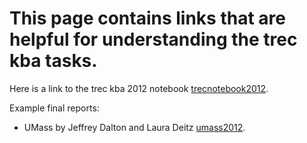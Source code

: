 # This page contains links that are helpful for understanding the trec kba tasks.


Here is a link to the trec kba 2012 notebook [trecnotebook2012].

Example final reports: 

+ UMass by Jeffrey Dalton and Laura Deitz [umass2012].





[trecnotebook2012]: http://trec-kba.org/TREC-KBA-overview-notebook-paper-final-2012OCT15.pdf "Trec Notebook (pdf)"
[umass2012]: http://people.cs.umass.edu/~dietz/entitylinking/kba-notebook.pdf "UMass 2012"

